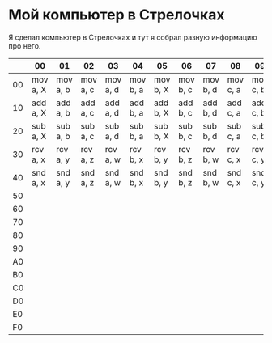 # Мой компьютер в Стрелочках
Я сделал компьютер в Стрелочках и тут я собрал разную информацию про него.

|    | 00       | 01       | 02       | 03       | 04       | 05       | 06       | 07       | 08       | 09       | 0A       | 0B       | 0C       | 0D       | 0E       | 0F       |
|----|----------|----------|----------|----------|----------|----------|----------|----------|----------|----------|----------|----------|----------|----------|----------|----------|
| 00 | mov a, X | mov a, b | mov a, c | mov a, d | mov b, a | mov b, X | mov b, c | mov b, d | mov c, a | mov c, b | mov c, X | mov c, d | mov d, a | mov d, b | mov d, c | mov d, X |
| 10 | add a, X | add a, b | add a, c | add a, d | add b, a | add b, X | add b, c | add b, d | add c, a | add c, b | add c, X | add c, d | add d, a | add d, b | add d, c | add d, X |
| 20 | sub a, X | sub a, b | sub a, c | sub a, d | sub b, a | sub b, X | sub b, c | sub b, d | sub c, a | sub c, b | sub c, X | sub c, d | sub d, a | sub d, b | sub d, c | sub d, X |
| 30 | rcv a, x | rcv a, y | rcv a, z | rcv a, w | rcv b, x | rcv b, y | rcv b, z | rcv b, w | rcv c, x | rcv c, y | rcv c, z | rcv c, w | rcv d, x | rcv d, y | rcv d, z | rcv d, w |
| 40 | snd a, x | snd a, y | snd a, z | snd a, w | snd b, x | snd b, y | snd b, z | snd b, w | snd c, x | snd c, y | snd c, z | snd c, w | snd d, x | snd d, y | snd d, z | snd d, w |
| 50 |          |          |          |          |          |          |          |          |          |          |          |          |          |          |          |          |
| 60 |          |          |          |          |          |          |          |          |          |          |          |          |          |          |          |          |
| 70 |          |          |          |          |          |          |          |          |          |          |          |          |          |          |          |          |
| 80 |          |          |          |          |          |          |          |          |          |          |          |          |          |          |          |          |
| 90 |          |          |          |          |          |          |          |          |          |          |          |          |          |          |          |          |
| A0 |          |          |          |          |          |          |          |          |          |          |          |          |          |          |          |          |
| B0 |          |          |          |          |          |          |          |          |          |          |          |          |          |          |          |          |
| C0 |          |          |          |          |          |          |          |          |          |          |          |          |          |          |          |          |
| D0 |          |          |          |          |          |          |          |          |          |          |          |          |          |          |          |          |
| E0 |          |          |          |          |          |          |          |          |          |          |          |          |          |          |          |          |
| F0 |          |          |          |          |          |          |          |          |          |          |          |          |          |          |          |          |
